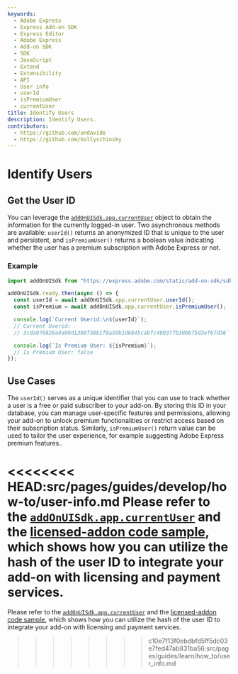 ```yaml
---
keywords:
  - Adobe Express
  - Express Add-on SDK
  - Express Editor
  - Adobe Express
  - Add-on SDK
  - SDK
  - JavaScript
  - Extend
  - Extensibility
  - API
  - User info
  - userId
  - isPremiumUser
  - currentUser
title: Identify Users
description: Identify Users.
contributors:
  - https://github.com/undavide
  - https://github.com/hollyschinsky
---
```


# Identify Users

## Get the User ID

You can leverage the [`addOnUISdk.app.currentUser`](../../../references/addonsdk/app-current-user.md) object to obtain the information for the currently logged-in user. Two asynchronous methods are available: `userId()` returns an anonymized ID that is unique to the user and persistent, and `isPremiumUser()` returns a boolean value indicating whether the user has a premium subscription with Adobe Express or not.

### Example

```js
import addOnUISdk from "https://express.adobe.com/static/add-on-sdk/sdk.js";

addOnUISdk.ready.then(async () => {
  const userId = await addOnUISdk.app.currentUser.userId();
  const isPremium = await addOnUISdk.app.currentUser.isPremiumUser();

  console.log(`Current Userid:\n${userId}`);
  // Current Userid:
  // 3cda976828a4a90d13b0f38b1f8a59b1d6845cabfc48037fb30bb75d3ef67d36`

  console.log(`Is Premium User: ${isPremium}`);
  // Is Premium User: false
});
```

## Use Cases

The `userId()` serves as a unique identifier that you can use to track whether a user is a free or paid subscriber to your add-on. By storing this ID in your database, you can manage user-specific features and permissions, allowing your add-on to unlock premium functionalities or restrict access based on their subscription status. Similarly, `isPremiumUser()` return value can be used to tailor the user experience, for example suggesting Adobe Express premium features..

<<<<<<<< HEAD:src/pages/guides/develop/how-to/user-info.md
Please refer to the [`addOnUISdk.app.currentUser`](../../../references/addonsdk/app-current-user.md) and the [licensed-addon code sample](../../../samples.md#licensed-addon), which shows how you can utilize the hash of the user ID to integrate your add-on with licensing and payment services.
========
Please refer to the [`addOnUISdk.app.currentUser`](../../../references/addonsdk/app-currentUser.md) and the [licensed-addon code sample](../samples.md#licensed-addon), which shows how you can utilize the hash of the user ID to integrate your add-on with licensing and payment services.
>>>>>>>> c10e7f13f0ebdbfd5ff5dc03e7fed47ab831ba56:src/pages/guides/learn/how_to/user_info.md
